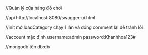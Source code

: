 //Quản lý cửa hàng đồ chơi

//api
http://localhost:8080/swagger-ui.html

//init
mở loadCategory chạy 1 lần và đóng comment lại để tránh lỗi

//account mặc định
username:admin
password:Khanhhoa123#

//mongodb
tên db:db